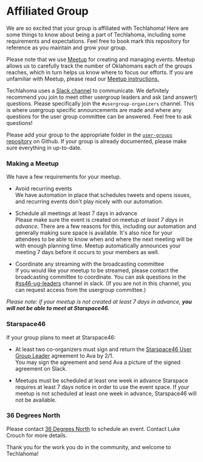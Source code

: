 # Affiliated Group

We are so excited that your group is affiliated with Techlahoma! Here are some things to know about being a part of Techlahoma, including some requirements and expectations. Feel free to book mark this repository for reference as you maintain and grow your group.  

Please note that we use [Meetup](https://www.meetup.com/) for creating and managing events. Meetup allows us to carefully track the number of Oklahomans each of the groups reaches, which in turn helps us know where to focus our efforts. If you are unfamiliar with Meetup, please read our [Meetup instructions.](link)  

Techlahoma uses a [Slack channel](link) to communicate. We definitely recommend you join to meet other usergroup leaders and ask (and answer!) questions. Please specifically join the `#usergroup-organizers` channel. This is where usergroup specific announcements are made and where any questions for the user group committee can be answered. Feel free to ask questions!  

Please add your group to the appropriate folder in the [`user-groups` repository](https://github.com/techlahoma/user-groups) on Github. If your group is already documented, please make sure everything in up-to-date.  

### Making a Meetup

We have a few requirements for your meetup. 

- Avoid recurring events  
  We have automation in place that schedules tweets and opens issues, and recurring events don't play nicely with our automation.
  
- Schedule all meetings at least 7 days in advance  
  Please make sure the event is created on meetup *at least 7 days in advance.* There are a few reasons for this, including our automation and generally making sure space is available. It's also nice for your attendees to be able to know when and where the next meeting will be with enough planning time. Meetup automatically announces your meeting 7 days before it occurs to your members as well.

- Coordinate any streaming with the broadcasting committee  
  If you would like your meetup to be streamed, please contact the broadcasting committee to coordinate. You can ask questions in the [#ss46-ug-leaders](https://techlahoma.slack.com/messages/GDG4UT8A0/) channel in slack. (If you are not in this channel, you can request access from the usergroup committee.)

*Please note: if your meetup is not created at least 7 days in advance, **you _will not_ be able to meet at Starspace46.***

### Starspace46

If your group plans to meet at Starspace46:

- At least two co-organizers must sign and return the [Starspace46 User Group Leader](https://docs.google.com/document/d/1q1m6q4v3VrS6yVuP-tVImkNZZXG0pq_uktydbfWiovM/) agreement to Ava by 2/1.  
  You may sign the agreement and send Ava a picture of the signed agreement on Slack.
  
- Meetups must be scheduled at least one week in advance
  Starspace requires at least 7 days notice in order to use the event space. If your meetup is not scheduled at least one week in advance, Starspace46 will not be available.

### 36 Degrees North

Please contact [36 Degrees North](https://www.36degreesnorth.co/contact/) to schedule an event. Contact Luke Crouch for more details.

Thank you for the work you do in the community, and welcome to Techlahoma!
